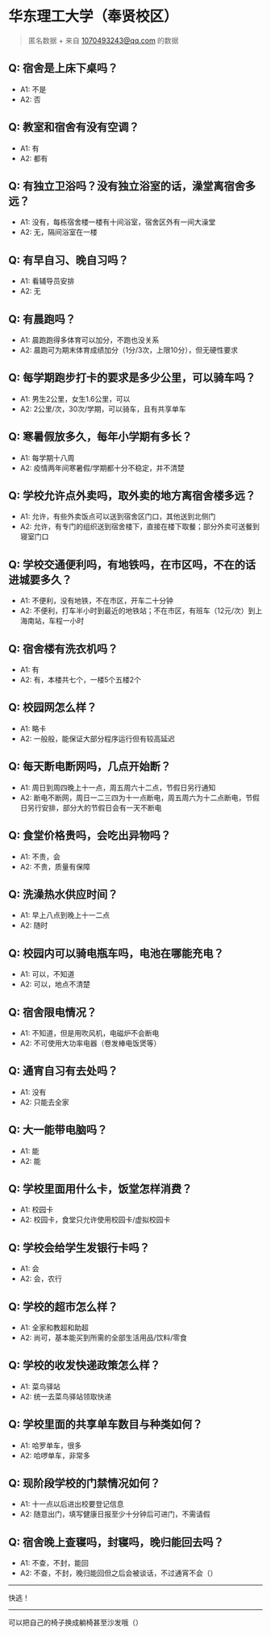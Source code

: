 # 华东理工大学（奉贤校区）
> 匿名数据 + 来自 1070493243@qq.com 的数据
## Q: 宿舍是上床下桌吗？
- A1: 不是
- A2: 否
## Q: 教室和宿舍有没有空调？
- A1: 有
- A2: 都有
## Q: 有独立卫浴吗？没有独立浴室的话，澡堂离宿舍多远？
- A1: 没有，每栋宿舍楼一楼有十间浴室，宿舍区外有一间大澡堂
- A2: 无，隔间浴室在一楼
## Q: 有早自习、晚自习吗？
- A1: 看辅导员安排
- A2: 无
## Q: 有晨跑吗？
- A1: 晨跑跑得多体育可以加分，不跑也没关系
- A2: 晨跑可为期末体育成绩加分（1分/3次，上限10分），但无硬性要求
## Q: 每学期跑步打卡的要求是多少公里，可以骑车吗？
- A1: 男生2公里，女生1.6公里，可以
- A2: 2公里/次，30次/学期，可以骑车，且有共享单车
## Q: 寒暑假放多久，每年小学期有多长？
- A1: 每学期十八周
- A2: 疫情两年间寒暑假/学期都十分不稳定，并不清楚
## Q: 学校允许点外卖吗，取外卖的地方离宿舍楼多远？
- A1: 允许，有些外卖饭点可以送到宿舍区门口，其他送到北侧门
- A2: 允许，有专门的组织送到宿舍楼下，直接在楼下取餐；部分外卖可送餐到寝室门口
## Q: 学校交通便利吗，有地铁吗，在市区吗，不在的话进城要多久？
- A1: 不便利，没有地铁，不在市区，开车二十分钟
- A2: 不便利，打车半小时到最近的地铁站；不在市区，有班车（12元/次）到上海南站，车程一小时
## Q: 宿舍楼有洗衣机吗？
- A1: 有
- A2: 有，本楼共七个，一楼5个五楼2个
## Q: 校园网怎么样？
- A1: 略卡
- A2: 一般般，能保证大部分程序运行但有较高延迟
## Q: 每天断电断网吗，几点开始断？
- A1: 周日到周四晚上十一点，周五周六十二点，节假日另行通知
- A2: 断电不断网，周日一二三四为十一点断电，周五周六为十二点断电，节假日另行安排，部分大的节假日会有一天不断电
## Q: 食堂价格贵吗，会吃出异物吗？
- A1: 不贵，会
- A2: 不贵，质量有保障
## Q: 洗澡热水供应时间？
- A1: 早上八点到晚上十一二点
- A2: 随时
## Q: 校园内可以骑电瓶车吗，电池在哪能充电？
- A1: 可以，不知道
- A2: 可以，地点不清楚
## Q: 宿舍限电情况？
- A1: 不知道，但是用吹风机，电磁炉不会断电
- A2: 不可使用大功率电器（卷发棒电饭煲等）
## Q: 通宵自习有去处吗？
- A1: 没有
- A2: 只能去全家
## Q: 大一能带电脑吗？
- A1: 能
- A2: 能
## Q: 学校里面用什么卡，饭堂怎样消费？
- A1: 校园卡
- A2: 校园卡，食堂只允许使用校园卡/虚拟校园卡
## Q: 学校会给学生发银行卡吗？
- A1: 会
- A2: 会，农行
## Q: 学校的超市怎么样？
- A1: 全家和教超和助超
- A2: 尚可，基本能买到所需的全部生活用品/饮料/零食
## Q: 学校的收发快递政策怎么样？
- A1: 菜鸟驿站
- A2: 统一去菜鸟驿站领取快递
## Q: 学校里面的共享单车数目与种类如何？
- A1: 哈罗单车，很多
- A2: 哈啰单车，非常多
## Q: 现阶段学校的门禁情况如何？
- A1: 十一点以后进出校要登记信息
- A2: 随意出门，填写健康日报至少十分钟后可进门，不需请假
## Q: 宿舍晚上查寝吗，封寝吗，晚归能回去吗？
- A1: 不查，不封，能回
- A2: 不查，不封，晚归能回但之后会被谈话，不过通宵不会（）
***
快逃！
***
可以把自己的椅子换成躺椅甚至沙发哦（）